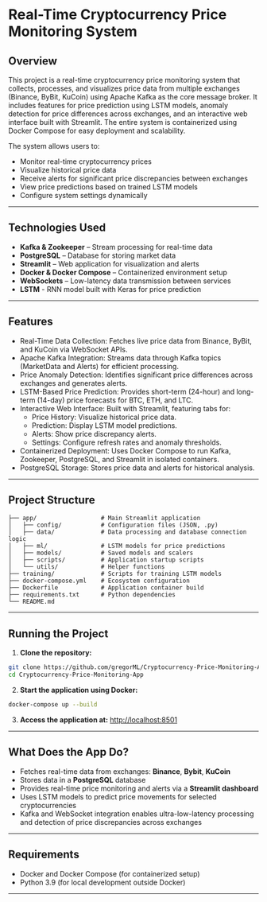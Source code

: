 # Real-Time Cryptocurrency Price Monitoring System

## Overview
This project is a real-time cryptocurrency price monitoring system that collects, processes, and visualizes price data from multiple exchanges (Binance, ByBit, KuCoin) using Apache Kafka as the core message broker. It includes features for price prediction using LSTM models, anomaly detection for price differences across exchanges, and an interactive web interface built with Streamlit. The entire system is containerized using Docker Compose for easy deployment and scalability.

The system allows users to:

- Monitor real-time cryptocurrency prices
- Visualize historical price data
- Receive alerts for significant price discrepancies between exchanges
- View price predictions based on trained LSTM models
- Configure system settings dynamically

---

## Technologies Used

- **Kafka & Zookeeper** – Stream processing for real-time data
- **PostgreSQL** – Database for storing market data
- **Streamlit** – Web application for visualization and alerts
- **Docker & Docker Compose** – Containerized environment setup
- **WebSockets** – Low-latency data transmission between services
- **LSTM** - RNN model built with Keras for price prediction

---

## Features
- Real-Time Data Collection: Fetches live price data from Binance, ByBit, and KuCoin via WebSocket APIs.
- Apache Kafka Integration: Streams data through Kafka topics (MarketData and Alerts) for efficient processing.
- Price Anomaly Detection: Identifies significant price differences across exchanges and generates alerts.
- LSTM-Based Price Prediction: Provides short-term (24-hour) and long-term (14-day) price forecasts for BTC, ETH, and LTC.
- Interactive Web Interface: Built with Streamlit, featuring tabs for:
  - Price History: Visualize historical price data.
  - Prediction: Display LSTM model predictions.
  - Alerts: Show price discrepancy alerts.
  - Settings: Configure refresh rates and anomaly thresholds.
- Containerized Deployment: Uses Docker Compose to run Kafka, Zookeeper, PostgreSQL, and Streamlit in isolated containers.
- PostgreSQL Storage: Stores price data and alerts for historical analysis.

---

## Project Structure

```
├── app/                  # Main Streamlit application
│   ├── config/           # Configuration files (JSON, .py)
│   ├── data/             # Data processing and database connection logic
│   ├── ml/               # LSTM models for price predictions
│   ├── models/           # Saved models and scalers
│   ├── scripts/          # Application startup scripts
│   └── utils/            # Helper functions
├── training/             # Scripts for training LSTM models
├── docker-compose.yml    # Ecosystem configuration
├── Dockerfile            # Application container build
├── requirements.txt      # Python dependencies
└── README.md
```

---

## Running the Project

1. **Clone the repository:**
```bash
git clone https://github.com/gregorML/Cryptocurrency-Price-Monitoring-App.git
cd Cryptocurrency-Price-Monitoring-App
```

2. **Start the application using Docker:**
```bash
docker-compose up --build
```

3. **Access the application at:**
[http://localhost:8501](http://localhost:8501)

---

## What Does the App Do?

- Fetches real-time data from exchanges: **Binance**, **Bybit**, **KuCoin**
- Stores data in a **PostgreSQL** database
- Provides real-time price monitoring and alerts via a **Streamlit dashboard**
- Uses LSTM models to predict price movements for selected cryptocurrencies
- Kafka and WebSocket integration enables ultra-low-latency processing and detection of price discrepancies across exchanges

---

## Requirements

- Docker and Docker Compose (for containerized setup)
- Python 3.9 (for local development outside Docker)

---
